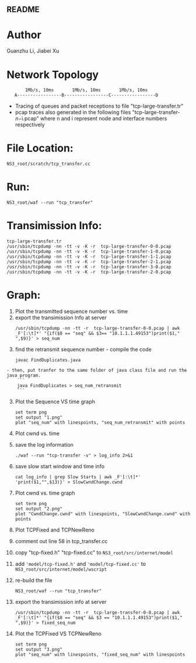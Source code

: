 ## README
# Author
Guanzhu Li, Jiabei Xu
# Network Topology


           1Mb/s, 10ms       1Mb/s, 10ms       1Mb/s, 10ms
       A-----------------B-----------------C-----------------D


 - Tracing of queues and packet receptions to file 
   "tcp-large-transfer.tr"
 - pcap traces also generated in the following files
   "tcp-large-transfer-$n-$i.pcap" where n and i represent node and interface
 numbers respectively


# File Location:
	NS3_root/scratch/tcp_transfer.cc

# Run:
 	NS3_root/waf --run "tcp_transfer"

# Transimission Info:
	tcp-large-transfer.tr
	/usr/sbin/tcpdump -nn -tt -v -K -r  tcp-large-transfer-0-0.pcap
	/usr/sbin/tcpdump -nn -tt -v -K -r  tcp-large-transfer-1-0.pcap
	/usr/sbin/tcpdump -nn -tt -v -K -r  tcp-large-transfer-1-1.pcap
	/usr/sbin/tcpdump -nn -tt -v -K -r  tcp-large-transfer-2-1.pcap
	/usr/sbin/tcpdump -nn -tt -v -K -r  tcp-large-transfer-3-0.pcap
	/usr/sbin/tcpdump -nn -tt -v -K -r  tcp-large-transfer-2-0.pcap


# Graph:
1. Plot the transmitted sequence number vs. time
  1. export the transimission Info at server
        ```
        /usr/sbin/tcpdump -nn -tt -r  tcp-large-transfer-0-0.pcap | awk _F'[:\t]*' "{if($8 == "seq" && $3== "10.1.1.1.49153")print($1," ",$9)}' > seq_num
        ```
  2. find the retransmit sequence number
    - compile the code
        ```
        javac FindDuplicates.java
        ```
    - then, put tranfer to the same folder of java class file and run the java program.
        ```
        java FindDuplicates > seq_num_retransmit
        ```
  3. Plot the Sequence VS time graph
        ``` 
        set term png
        set output "1.png"
        plot "seq_num" with linespoints, "seq_num_retransmit" with points
        ```

2. Plot cwnd vs. time
  1. save the log information
        ```
        ./waf --run "tcp-transfer -v" > log_info 2>&1
        ```
  2. save slow start window and time info
        ```
        cat log_info | grep Slow Starts | awk _F'[:\t]*' 'print($1,"",$13)}' > SlowCwndChange.cwnd
        ```
  3. Plot cwnd vs. time graph
        ```
        set term png
        set output "2.png"
        plot "CwndChange.cwnd" with linespoints, "SlowCwndChange.cwnd" with points
        ```
3. Plot TCPFixed and TCPNewReno
  1. comment out line 58 in tcp_transfer.cc
  2. copy "tcp-fixed.h" "tcp-fixed.cc" to ``NS3_root/src/internet/model``
  3. add `'model/tcp-fixed.h'` and `'model/tcp-fixed.cc'` to ``NS3_root/src/internet/model/wscript``
  4. re-build the file
        ```
        NS3_root/waf --run "tcp_transfer"
        ```
  5. export the transimission info at server
        ```
        /usr/sbin/tcpdump -nn -tt -r  tcp-large-transfer-0-0.pcap | awk _F'[:\t]*' "{if($8 == "seq" && $3 == "10.1.1.1.49153")print($1," ",$9)}' > fixed_seq_num
        ```
  6. Plot the TCPFixed VS TCPNewReno
        ```
        set term png
        set output "3.png"
        plot "seq_num" with linespoints, "fixed_seq_num" with linespoints
        ```
